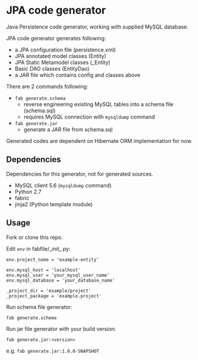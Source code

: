 # JPA code generator

Java Persistence code generator, working with supplied MySQL database.

JPA code generator generates following:
- a JPA configuration file (persistence.xml)
- JPA annotated model classes (Entity)
- JPA Static Metamodel classes (_Entity)
- Basic DAO classes (EntityDao)
- a JAR file which contains config and classes above

There are 2 commands following:
- `fab generate.schema`
  - reverse engineering existing MySQL tables into a schema file (schema.sql)
  - requires MySQL connection with `mysqldump` command
- `fab generate.jar`
  - generate a JAR file from schema.sql

Generated codes are dependent on Hibernate ORM implementation for now.


## Dependencies

Dependencies for this generator, not for generated sources.

- MySQL client 5.6 (`mysqldump` command)
- Python 2.7
- fabric
- jinja2 (Python template module)


## Usage

Fork or clone this repo.

Edit `env` in fabfile/\__init\__.py:

```
env.project_name = 'example-entity'

env.mysql_host = 'localhost'
env.mysql_user = 'your_mysql_user_name'
env.mysql_database = 'your_database_name'

_project_dir = 'example/project'
_project_package = 'example.project'
```

Run schema file generator:

```
fab generate.schema
```

Run jar file generator with your build version:

```
fab generate.jar:<version>
```

e.g. `fab generate.jar:1.0.0-SNAPSHOT`
